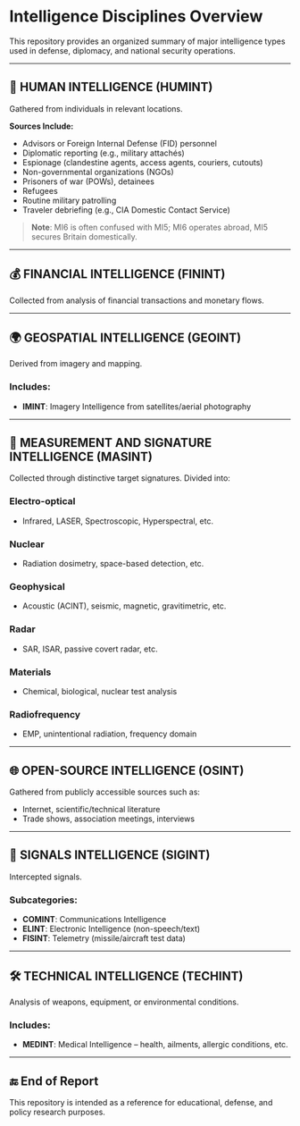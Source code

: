 
# Intelligence Disciplines Overview

This repository provides an organized summary of major intelligence types used in defense, diplomacy, and national security operations.

---

## 🧠 HUMAN INTELLIGENCE (HUMINT)

Gathered from individuals in relevant locations.

**Sources Include:**
- Advisors or Foreign Internal Defense (FID) personnel
- Diplomatic reporting (e.g., military attachés)
- Espionage (clandestine agents, access agents, couriers, cutouts)
- Non-governmental organizations (NGOs)
- Prisoners of war (POWs), detainees
- Refugees
- Routine military patrolling
- Traveler debriefing (e.g., CIA Domestic Contact Service)

> **Note**: MI6 is often confused with MI5; MI6 operates abroad, MI5 secures Britain domestically.

---

## 💰 FINANCIAL INTELLIGENCE (FININT)

Collected from analysis of financial transactions and monetary flows.

---

## 🌍 GEOSPATIAL INTELLIGENCE (GEOINT)

Derived from imagery and mapping.

### Includes:
- **IMINT**: Imagery Intelligence from satellites/aerial photography

---

## 📡 MEASUREMENT AND SIGNATURE INTELLIGENCE (MASINT)

Collected through distinctive target signatures. Divided into:

### Electro-optical
- Infrared, LASER, Spectroscopic, Hyperspectral, etc.

### Nuclear
- Radiation dosimetry, space-based detection, etc.

### Geophysical
- Acoustic (ACINT), seismic, magnetic, gravitimetric, etc.

### Radar
- SAR, ISAR, passive covert radar, etc.

### Materials
- Chemical, biological, nuclear test analysis

### Radiofrequency
- EMP, unintentional radiation, frequency domain

---

## 🌐 OPEN-SOURCE INTELLIGENCE (OSINT)

Gathered from publicly accessible sources such as:
- Internet, scientific/technical literature
- Trade shows, association meetings, interviews

---

## 📶 SIGNALS INTELLIGENCE (SIGINT)

Intercepted signals.

### Subcategories:
- **COMINT**: Communications Intelligence
- **ELINT**: Electronic Intelligence (non-speech/text)
- **FISINT**: Telemetry (missile/aircraft test data)

---

## 🛠 TECHNICAL INTELLIGENCE (TECHINT)

Analysis of weapons, equipment, or environmental conditions.

### Includes:
- **MEDINT**: Medical Intelligence – health, ailments, allergic conditions, etc.

---

## 🔚 End of Report

This repository is intended as a reference for educational, defense, and policy research purposes.
